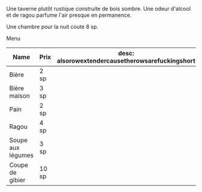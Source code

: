 Une taverne plutôt rustique construite de bois sombre. Une odeur d'alcool et de ragou parfume l'air presque en permanence. 

Une chambre pour la nuit coute 8 sp.

Menu

| Name              | Prix  | desc: alsorowextendercausetherowsarefuckingshort |
| ----------------- | ----- | ------------------------------------------------ |
| Bière             | 2 sp  |                                                  |
| Bière maison      | 3 sp  |                                                  |
| Pain              | 2 sp  |                                                  |
| Ragou             | 4 sp  |                                                  |
| Soupe aux légumes | 3 sp  |                                                  |
| Coupe de gibier   | 10 sp |                                                  |

